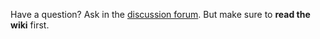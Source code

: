 Have a question? Ask in the [discussion forum](https://github.com/aahnik/tgcf/discussions). But make sure to **read the wiki** first.